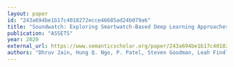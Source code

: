```yaml
---
layout: paper
id: "243a694be1b17c4018272ecce46685ad24b079a6"
title: "Soundwatch: Exploring Smartwatch-Based Deep Learning Approaches To Support Sound Awareness For Deaf And Hard Of Hearing Users"
publication: "ASSETS"
year: 2020
external_url: https://www.semanticscholar.org/paper/243a694be1b17c4018272ecce46685ad24b079a6
authors: "Dhruv Jain, Hung Q. Ngo, P. Patel, Steven Goodman, Leah Findlater, Jon Froehlich"
---
```

